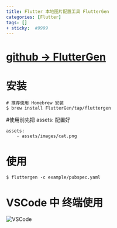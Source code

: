 ```yaml
---
title: Flutter 本地图片配置工具 FlutterGen
categories: [Flutter]
tags: []
+ sticky:  #9999
---
```



# [github -> FlutterGen](https://github.com/FlutterGen)
# 安装
```
# 推荐使用 Homebrew 安装
$ brew install FlutterGen/tap/fluttergen
```

#使用前先把 assets: 配置好
```
assets:
    - assets/images/cat.png
```
# 使用
```
$ fluttergen -c example/pubspec.yaml
```

# VSCode 中 终端使用
![VSCode](https://upload-images.jianshu.io/upload_images/2331323-645686099e6124e6.png?imageMogr2/auto-orient/strip%7CimageView2/2/w/1240)
